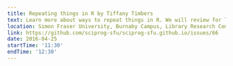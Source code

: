 ```yaml
---
title: Repeating things in R by Tiffany Timbers
text: Learn more about ways to repeat things in R. We will review for loops, as well as learn about the R packages dplyr and purr and how these can be used in place of loops for many repetitive tasks in R.
location: Simon Fraser University, Burnaby Campus, Library Research Commons
link: https://github.com/sciprog-sfu/sciprog-sfu.github.io/issues/66
date: 2016-04-25
startTime: '11:30'
endTime: '12:30'
---
```

